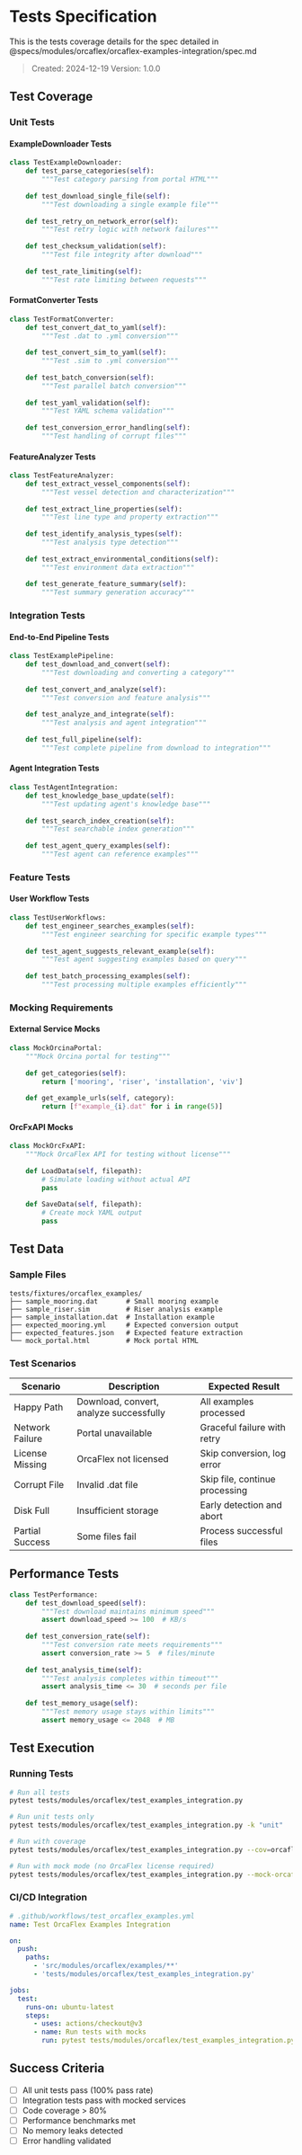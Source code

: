 # Tests Specification

This is the tests coverage details for the spec detailed in @specs/modules/orcaflex/orcaflex-examples-integration/spec.md

> Created: 2024-12-19
> Version: 1.0.0

## Test Coverage

### Unit Tests

#### ExampleDownloader Tests

```python
class TestExampleDownloader:
    def test_parse_categories(self):
        """Test category parsing from portal HTML"""
        
    def test_download_single_file(self):
        """Test downloading a single example file"""
        
    def test_retry_on_network_error(self):
        """Test retry logic with network failures"""
        
    def test_checksum_validation(self):
        """Test file integrity after download"""
        
    def test_rate_limiting(self):
        """Test rate limiting between requests"""
```

#### FormatConverter Tests

```python
class TestFormatConverter:
    def test_convert_dat_to_yaml(self):
        """Test .dat to .yml conversion"""
        
    def test_convert_sim_to_yaml(self):
        """Test .sim to .yml conversion"""
        
    def test_batch_conversion(self):
        """Test parallel batch conversion"""
        
    def test_yaml_validation(self):
        """Test YAML schema validation"""
        
    def test_conversion_error_handling(self):
        """Test handling of corrupt files"""
```

#### FeatureAnalyzer Tests

```python
class TestFeatureAnalyzer:
    def test_extract_vessel_components(self):
        """Test vessel detection and characterization"""
        
    def test_extract_line_properties(self):
        """Test line type and property extraction"""
        
    def test_identify_analysis_types(self):
        """Test analysis type detection"""
        
    def test_extract_environmental_conditions(self):
        """Test environment data extraction"""
        
    def test_generate_feature_summary(self):
        """Test summary generation accuracy"""
```

### Integration Tests

#### End-to-End Pipeline Tests

```python
class TestExamplePipeline:
    def test_download_and_convert(self):
        """Test downloading and converting a category"""
        
    def test_convert_and_analyze(self):
        """Test conversion and feature analysis"""
        
    def test_analyze_and_integrate(self):
        """Test analysis and agent integration"""
        
    def test_full_pipeline(self):
        """Test complete pipeline from download to integration"""
```

#### Agent Integration Tests

```python
class TestAgentIntegration:
    def test_knowledge_base_update(self):
        """Test updating agent's knowledge base"""
        
    def test_search_index_creation(self):
        """Test searchable index generation"""
        
    def test_agent_query_examples(self):
        """Test agent can reference examples"""
```

### Feature Tests

#### User Workflow Tests

```python
class TestUserWorkflows:
    def test_engineer_searches_examples(self):
        """Test engineer searching for specific example types"""
        
    def test_agent_suggests_relevant_example(self):
        """Test agent suggesting examples based on query"""
        
    def test_batch_processing_examples(self):
        """Test processing multiple examples efficiently"""
```

### Mocking Requirements

#### External Service Mocks

```python
class MockOrcinaPortal:
    """Mock Orcina portal for testing"""
    
    def get_categories(self):
        return ['mooring', 'riser', 'installation', 'viv']
    
    def get_example_urls(self, category):
        return [f"example_{i}.dat" for i in range(5)]
```

#### OrcFxAPI Mocks

```python
class MockOrcFxAPI:
    """Mock OrcaFlex API for testing without license"""
    
    def LoadData(self, filepath):
        # Simulate loading without actual API
        pass
    
    def SaveData(self, filepath):
        # Create mock YAML output
        pass
```

## Test Data

### Sample Files

```
tests/fixtures/orcaflex_examples/
├── sample_mooring.dat       # Small mooring example
├── sample_riser.sim         # Riser analysis example
├── sample_installation.dat  # Installation example
├── expected_mooring.yml     # Expected conversion output
├── expected_features.json   # Expected feature extraction
└── mock_portal.html         # Mock portal HTML
```

### Test Scenarios

| Scenario | Description | Expected Result |
|----------|-------------|-----------------|
| Happy Path | Download, convert, analyze successfully | All examples processed |
| Network Failure | Portal unavailable | Graceful failure with retry |
| License Missing | OrcaFlex not licensed | Skip conversion, log error |
| Corrupt File | Invalid .dat file | Skip file, continue processing |
| Disk Full | Insufficient storage | Early detection and abort |
| Partial Success | Some files fail | Process successful files |

## Performance Tests

```python
class TestPerformance:
    def test_download_speed(self):
        """Test download maintains minimum speed"""
        assert download_speed >= 100  # KB/s
    
    def test_conversion_rate(self):
        """Test conversion rate meets requirements"""
        assert conversion_rate >= 5  # files/minute
    
    def test_analysis_time(self):
        """Test analysis completes within timeout"""
        assert analysis_time <= 30  # seconds per file
    
    def test_memory_usage(self):
        """Test memory usage stays within limits"""
        assert memory_usage <= 2048  # MB
```

## Test Execution

### Running Tests

```bash
# Run all tests
pytest tests/modules/orcaflex/test_examples_integration.py

# Run unit tests only
pytest tests/modules/orcaflex/test_examples_integration.py -k "unit"

# Run with coverage
pytest tests/modules/orcaflex/test_examples_integration.py --cov=orcaflex_examples

# Run with mock mode (no OrcaFlex license required)
pytest tests/modules/orcaflex/test_examples_integration.py --mock-orcaflex
```

### CI/CD Integration

```yaml
# .github/workflows/test_orcaflex_examples.yml
name: Test OrcaFlex Examples Integration

on:
  push:
    paths:
      - 'src/modules/orcaflex/examples/**'
      - 'tests/modules/orcaflex/test_examples_integration.py'

jobs:
  test:
    runs-on: ubuntu-latest
    steps:
      - uses: actions/checkout@v3
      - name: Run tests with mocks
        run: pytest tests/modules/orcaflex/test_examples_integration.py --mock-orcaflex
```

## Success Criteria

- [ ] All unit tests pass (100% pass rate)
- [ ] Integration tests pass with mocked services
- [ ] Code coverage > 80%
- [ ] Performance benchmarks met
- [ ] No memory leaks detected
- [ ] Error handling validated